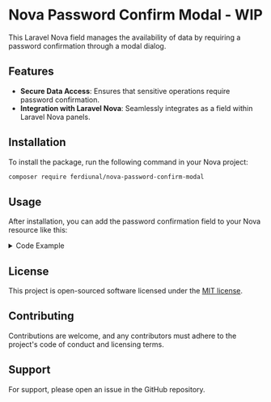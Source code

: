 # Nova Password Confirm Modal - WIP

This Laravel Nova field manages the availability of data by requiring a password confirmation through a modal dialog.

## Features

- **Secure Data Access**: Ensures that sensitive operations require password confirmation.
- **Integration with Laravel Nova**: Seamlessly integrates as a field within Laravel Nova panels.

## Installation

To install the package, run the following command in your Nova project:

```bash
composer require ferdiunal/nova-password-confirm-modal
```

## Usage

After installation, you can add the password confirmation field to your Nova resource like this:

<details>

<summary>Code Example</summary>

```php

namespace App\Nova;

use Ferdiunal\NovaPasswordConfirmModal\NovaPasswordConfirmModal;
use Illuminate\Http\Request;
use Illuminate\Validation\Rules;
use Laravel\Nova\Fields\Gravatar;
use Laravel\Nova\Fields\ID;
use Laravel\Nova\Fields\Text;
use Laravel\Nova\Http\Requests\NovaRequest;

class User extends Resource
{
    public static function permissionsForAbilities(): array
    {
        return Permissions::$users;
    }

    /**
     * The model the resource corresponds to.
     *
     * @var class-string<\App\Models\User>
     */
    public static $model = \App\Models\User::class;

    /**
     * The single value that should be used to represent the resource when being displayed.
     *
     * @var string
     */
    public static $title = 'name';

    /**
     * The columns that should be searched.
     *
     * @var array
     */
    public static $search = [
        'id', 'name', 'email',
    ];

    /**
     * Get the fields displayed by the resource.
     *
     * @return array
     */
    public function fields(NovaRequest $request)
    {
        return [
            ID::make()->sortable()->hideFromIndex(),
            Gravatar::make()->maxWidth(50),
            Text::make('Name')
                ->sortable()
                ->maxlength(255)
                ->enforceMaxlength()
                ->rules('required', 'max:255'),

            NovaPasswordConfirmModal::make('Passport Number', 'email')
                ->lockField()
                ->maskChar('#') //  Character to use for masking. (*,#,-,+)
                ->maskIndent(4, 3) // The number of characters to appear at the start or end of the data.
                ->countdown(3) // The data is masked back after the second you provide.,
        ];
    }

    /**
     * Get the cards available for the request.
     *
     * @return array
     */
    public function cards(NovaRequest $request)
    {
        return [];
    }

    /**
     * Get the filters available for the resource.
     *
     * @return array
     */
    public function filters(NovaRequest $request)
    {
        return [];
    }

    /**
     * Get the lenses available for the resource.
     *
     * @return array
     */
    public function lenses(NovaRequest $request)
    {
        return [];
    }

    /**
     * Get the actions available for the resource.
     *
     * @return array
     */
    public function actions(NovaRequest $request)
    {
        return [];
    }
}

```

</details>

## License

This project is open-sourced software licensed under the [MIT license](https://github.com/ferdiunal/nova-password-confirm-modal/blob/main/LICENSE).

## Contributing

Contributions are welcome, and any contributors must adhere to the project's code of conduct and licensing terms.

## Support

For support, please open an issue in the GitHub repository.
